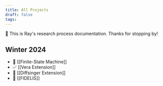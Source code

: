 ```yaml
---
title: All Projects
draft: false
tags:
---
```

👋 This is Ray's research process documentation. Thanks for stopping by!
## Winter 2024
- 🤖 [[Finite-State Machine]] 
- ✅ [[Vera Extension]]
- 🎤 [[Diffsinger Extension]]
- 🧊 [[FIDELIS]]